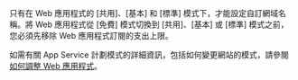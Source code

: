 只有在 Web 應用程式的 [共用]、[基本] 和 [標準] 模式下，才能設定自訂網域名稱。將 Web 應用程式從 [免費] 模式切換到 [共用]、[基本] 或 [標準] 模式之前，您必須先移除 Web 應用程式訂閱的支出上限。 

如需有關 App Service 計劃模式的詳細資訊，包括如何變更網站的模式，請參閱[如何調整 Web 應用程式](web-sites-scale.md)。

<!--HONumber=49-->